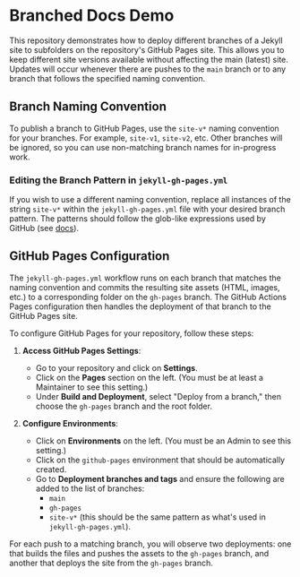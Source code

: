 # Branched Docs Demo

This repository demonstrates how to deploy different branches of a Jekyll site to subfolders on the repository's GitHub Pages site. This allows you to keep different site versions available without affecting the main (latest) site. Updates will occur whenever there are pushes to the `main` branch or to any branch that follows the specified naming convention.

## Branch Naming Convention

To publish a branch to GitHub Pages, use the `site-v*` naming convention for your branches. For example, `site-v1`, `site-v2`, etc. Other branches will be ignored, so you can use non-matching branch names for in-progress work.

### Editing the Branch Pattern in `jekyll-gh-pages.yml`

If you wish to use a different naming convention, replace all instances of the string `site-v*` within the `jekyll-gh-pages.yml` file with your desired branch pattern. The patterns should follow the glob-like expressions used by GitHub (see [docs](https://docs.github.com/en/repositories/configuring-branches-and-merges-in-your-repository/managing-protected-branches/managing-a-branch-protection-rule#about-branch-protection-rules)).

## GitHub Pages Configuration

The `jekyll-gh-pages.yml` workflow runs on each branch that matches the naming convention and commits the resulting site assets (HTML, images, etc.) to a corresponding folder on the `gh-pages` branch. The GitHub Actions Pages configuration then handles the deployment of that branch to the GitHub Pages site.

To configure GitHub Pages for your repository, follow these steps:

1. **Access GitHub Pages Settings**:
   - Go to your repository and click on **Settings**.
   - Click on the **Pages** section on the left. (You must be at least a Maintainer to see this setting.)
   - Under **Build and Deployment**, select "Deploy from a branch," then choose the `gh-pages` branch and the root folder.

2. **Configure Environments**:
   - Click on **Environments** on the left. (You must be an Admin to see this setting.)
   - Click on the `github-pages` environment that should be automatically created.
   - Go to **Deployment branches and tags** and ensure the following are added to the list of branches:
      - `main`
      - `gh-pages`
      - `site-v*` (this should be the same pattern as what's used in `jekyll-gh-pages.yml`).

For each push to a matching branch, you will observe two deployments: one that builds the files and pushes the assets to the `gh-pages` branch, and another that deploys the site from the `gh-pages` branch.
